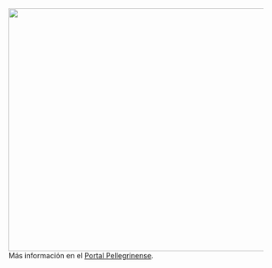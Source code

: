 <html><body><a href="/wp-content/uploads/2012/06/FeriaDelLibroCarlosPellegrini2012.jpg"><img class="aligncenter size-large wp-image-4064" title="Hablándole a los chicos de 6to grado" src="/wp-content/uploads/2012/06/FeriaDelLibroCarlosPellegrini2012-1024x768.jpg" alt="" width="640" height="480"></a>Más información en el <a href="http://www.portalpellegrinense.com.ar/modules.php?name=News&amp;file=article&amp;sid=14399" target="_blank">Portal Pellegrinense</a>.</body></html>